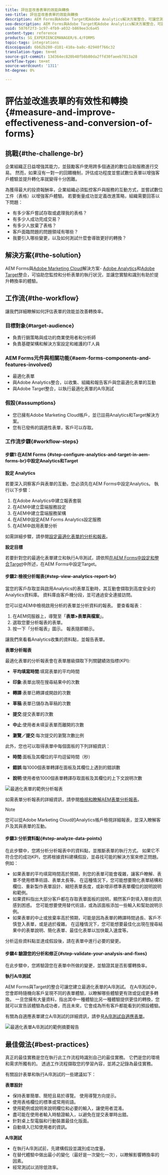 ```yaml
---
title: 評估並改善表單的效能與轉換
seo-title: 評估並改善表單的效能與轉換
description: AEM Forms與Adobe Target和Adobe Analytics解決方案整合，可讓您測量並改善表單的效能和轉換率。
seo-description: AEM Forms與Adobe Target和Adobe Analytics解決方案整合，可讓您測量並改善表單的效能和轉換率。
uuid: 5876f2f3-1c97-4fb9-a032-b869ee3c6a45
content-type: reference
products: SG_EXPERIENCEMANAGER/6.4/FORMS
topic-tags: integrations
discoiquuid: 6b62b280-d101-410a-ba8c-02940f766c32
translation-type: tm+mt
source-git-commit: 13d364ec820b48fb8b80da2ffd30faeeb7813a28
workflow-type: tm+mt
source-wordcount: '1311'
ht-degree: 0%

---
```



# 評估並改進表單的有效性和轉換{#measure-and-improve-effectiveness-and-conversion-of-forms}

## 挑戰{#the-challenge-br}

企業組織正日益增強其能力，並鼓勵客戶使用跨多個通道的數位自助服務進行交易。 然而，如果沒有一對一的回饋機制，評估成功程度並嘗試數位表單以增強客戶體驗並提升轉化率就變得十分困難。

為獲得最大的投資報酬率，企業組織必須監控客戶與服務的互動方式，並嘗試數位工件（表格）以增強客戶體驗。 若要衡量成功並定義改進策略，組織需要回答以下問題：

* 有多少客戶嘗試存取或處理我的表格？
* 有多少人成功完成交易？
* 有多少人放棄了表格？
* 客戶面臨問題的問題領域有哪些？
* 我要引入哪些變更，以及如何測試什麼會導致更好的轉換？

## 解決方案{#the-solution}

AEM Forms與[Adobe Marketing Cloud](https://www.adobe.com/marketing-cloud.html)解決方案- [Adobe Analytics](https://www.adobe.com/marketing-cloud/web-analytics.html)和[Adobe Target](https://www.adobe.com/marketing-cloud/testing-targeting.html)整合，可協助您監控和分析表單的執行狀況，並讓您實驗和識別有助於提升轉換率的體驗。

## 工作流{#the-workflow}

讓我們詳細瞭解如何評估表單的效能並改善轉換率。

### 目標對象{#target-audience}

* 負責行銷策略與成功的商業使用者和分析師
* 負責基礎架構和解決方案設定和維護的IT人員

### AEM Forms元件與相關功能{#aem-forms-components-and-features-involved}

* 最適化表單
* 與Adobe Analytics整合，以收集、組織和報告客戶與您最適化表單的互動
* 與Adobe Target整合，以執行最適化表單的A/B測試

### 假設{#assumptions}

* 您已擁有Adobe Marketing Cloud帳戶，並已註冊Analytics和Target解決方案。
* 您有已發佈的調適性表單，客戶可以存取。

### 工作流步驟{#workflow-steps}

#### 步驟1:在AEM Forms {#step-configure-analytics-and-target-in-aem-forms-br}中設定Analytics和Target

**設定 Analytics**

若要深入洞察客戶與表單的互動，您必須先在AEM Forms中設定Analytics。 執行以下步驟：

1. 在Adobe Analytics中建立報表套裝
1. 在AEM中建立雲端服務設定
1. 在AEM中建立雲端服務架構
1. 在AEM中設定AEM Forms Analytics設定服務
1. 在AEM中啟用表單分析

如需詳細步驟，請參閱[設定最適化表單的分析和報表](/help/forms/using/configure-analytics-forms-documents.md)。

**設定目標**

若要針對您的最適化表單建立和執行A/B測試，請依照[在AEM Forms中設定和整合Target](/help/forms/using/ab-testing-adaptive-forms.md#p-set-up-and-integrate-target-in-aem-forms-p)中所述，在AEM Forms中設定Target。

#### 步驟2:檢視分析報表{#step-view-analytics-report-br}

當您的客戶存取並與啟用Analytics的表單互動時，其互動會擷取到高度安全的Analytics資料庫。 資料庫由客戶機分段，並可通過安全連接訪問。

您可以從AEM中檢視啟用分析的表單並分析資料的報表。 要查看報表：

1. 在AEM伺服器上，導覽至「**表單>表單與檔案**」。
1. 選取您要分析報表的表單。
1. 按一下「分析報表」圖示。 報表隨即顯示。

讓我們來看看Analytics收集的資料點，並報告表單。

**表單分析報表**

最適化表單的分析報表會在表單層級擷取下列關鍵績效指標(KPI):

* **平均填寫時間**:填寫表單的平均時間
* **印象**:表單出現在搜尋結果中的次數

* **轉譯**:表單已轉譯或開啟的次數
* **草稿**:表單已儲存為草稿的次數

* **提交**:提交表單的次數
* **中止**:使用者未填妥表單而離開的次數
* **瀏覽／提交**:每次提交的瀏覽次數比例

此外，您也可以取得表單中每個面板的下列詳細資訊：

* **時間**:面板及其欄位的平均逗留時間（秒）

* **錯誤**:每1000個表單轉譯在面板及其欄位上遇到的錯誤數

* **說明**:使用者依1000個表單轉譯存取面板及其欄位的上下文說明次數

![最適化表單的範例分析報表](assets/summary-report.png)

如需表單分析報表的詳細資訊，請參閱[檢視和瞭解AEM表單分析報表](/help/forms/using/view-understand-aem-forms-analytics-reports.md)。

>[!NOTE]
>
>您可以從Adobe Marketing Cloud的Analytics帳戶檢視詳細報表，並深入瞭解客戶及其與表單的互動。

#### 步驟3:分析資料點{#step-analyze-data-points}

在此步驟中，您將分析分析報表中的資料點，並推斷表單的執行方式。 如果它不符合您的成功KPI，您將根據資料建構假設，並尋找可能的解決方案來修正問題。 例如：

* 如果表單的平均填寫時間高於預期，則您的表單可能會複雜，讓客戶瞭解、表單不使用標準術語、表單太長等。 在這種情況下，您可能想要簡化表單結構和欄位、重新製作表單設計、縮短表單長度，或新增非標準表單欄位的說明說明和範例。
* 如果資料指出大部分客戶都在存取表單面板的說明，顯然客戶對填入哪些資訊感到困惑。 您可能想要使用替代術語，或為該面板添加一些輸入和幫助說明示例。
* 如果表單的中止或放棄率高於預期，可能是因為表單的轉譯時間過長、客戶不慎登入表單，或是過於複雜。 在這種情況下，您可能想要最佳化出現在搜尋結果中的表單說明、簡化表單、最佳化表單以加快載入速度等。

分析這些資料點並達成假設後，請在表單中進行必要的變更。

#### 步驟4:驗證您的分析和修正{#step-validate-your-analysis-and-fixes}

在此步驟中，您將驗證您在表單中所做的變更，並驗證其是否影響轉換率。

**執行A/B測試**

AEM Forms與Target的整合可讓您建立最適化表單的A/B測試。 在A/B測試中，您會即時隨機向客戶呈現不同的表單體驗，以瞭解哪些體驗更有效或促成更多轉換。 一旦您擁有大量資料，指出其中一種體驗比另一種體驗提供更佳的轉換，您就可以宣告該體驗為成功者，而且未來，它會成為所有客戶都能看到的預設體驗。

有關為自適應表單建立A/B測試的詳細資訊，請參見[A/B測試自適應表單](/help/forms/using/ab-testing-adaptive-forms.md)。

![最適化表單A/B測試的範例摘要報告](assets/ab-test-report-2.png)

## 最佳做法{#best-practices}

真正的最佳實務是您在執行此工作流程時識別自己的最佳實務。 它們是您的環境和需求所獨有的。 透過工作流程擷取您的學習內容，並將之記錄為最佳實務。

有關設計表單和執行A/B測試的一些建議如下：

**表單設計**

* 保持表單簡單、簡短且易於導覽。 使用導覽方向提示。
* 使用表格欄位的標準或常用術語。
* 使用範例或說明來說明欄位和必要的輸入，讓使用者混淆。
* 盡可能在使用者輸入時驗證輸入，以避免在提交表單時出錯。
* 針對桌上型電腦和行動裝置最佳化版面。
* 自動填入已知使用者的資訊。

**A/B測試**

* 在執行A/B測試前，先建構假設並識別成功度量。
* 在替代體驗中做出最小的變化（最好是一次變化一次），以瞭解影響轉換率的因素。
* 經常測試以消除低效率。

